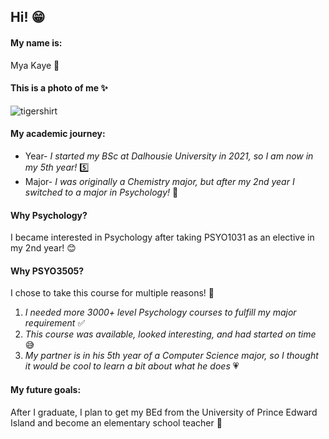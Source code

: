 ## Hi! 😁
#### My name is:
Mya Kaye 🌸
#### This is a photo of me ✨
![tigershirt](https://github.com/user-attachments/assets/787c3746-2a27-4a01-9f6f-211037b71afb)
#### My academic journey:
* Year- <i>I started my BSc at Dalhousie University in 2021, so I am now in my 5th year!</i> 5️⃣
* Major- <i>I was originally a Chemistry major, but after my 2nd year I switched to a major in Psychology!</i> 🧠
#### Why Psychology?
I became interested in Psychology after taking PSYO1031 as an elective in my 2nd year! 😊
#### Why PSYO3505?
I chose to take this course for multiple reasons! 🌟
1. <i>I needed more 3000+ level Psychology courses to fulfill my major requirement</i> ✅
2. <i>This course was available, looked interesting, and had started on time</i> 😅
3. <i>My partner is in his 5th year of a Computer Science major, so I thought it would be cool to learn a bit about what he does</i> 💗
#### My future goals:
After I graduate, I plan to get my BEd from the University of Prince Edward Island and become an elementary school teacher 🏫

<!--
**myaskaye/myaskaye** is a ✨ _special_ ✨ repository because its `README.md` (this file) appears on your GitHub profile.
